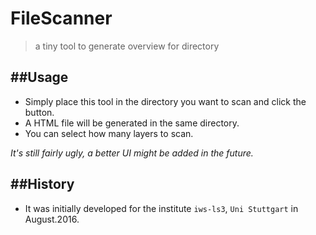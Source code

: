 # FileScanner
>a tiny tool to generate overview for directory

##Usage
---
- Simply place this tool in the directory you want to scan and click the button.
- A HTML file will be generated in the same directory.
- You can select how many layers to scan.


*It's still fairly ugly, a better UI might be added in the future.*

##History
---
- It was initially developed for the institute `iws-ls3`, `Uni Stuttgart` in August.2016.